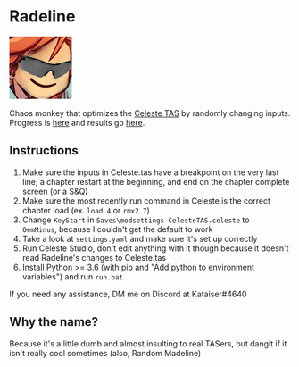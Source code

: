 # Radeline
[![buhbaiSG](buhbaiSG.png)](https://www.frankerfacez.com/emoticon/316755-buhbaiSG)

Chaos monkey that optimizes the [Celeste TAS](https://github.com/ShootMe/CelesteTAS) by randomly changing inputs. Progress is [here](https://github.com/Kataiser/radeline/projects/1) and results go [here](https://github.com/Kataiser/CelesteTAS/tree/radeline-results).

## Instructions
1. Make sure the inputs in Celeste.tas have a breakpoint on the very last line, a chapter restart at the beginning, and end on the chapter complete screen (or a S&Q)
2. Make sure the most recently run command in Celeste is the correct chapter load (ex. `load 4` or `rmx2 7`)
3. Change `KeyStart` in `Saves\modsettings-CelesteTAS.celeste` to `- OemMinus`, because I couldn't get the default to work
4. Take a look at `settings.yaml` and make sure it's set up correctly
5. Run Celeste Studio, don't edit anything with it though because it doesn't read Radeline's changes to Celeste.tas
6. Install Python >= 3.6 (with pip and "Add python to environment variables") and run `run.bat`

If you need any assistance, DM me on Discord at Kataiser#4640

## Why the name?
Because it's a little dumb and almost insulting to real TASers, but dangit if it isn't really cool sometimes (also, Random Madeline)
